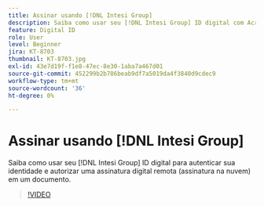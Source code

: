 ```yaml
---
title: Assinar usando [!DNL Intesi Group]
description: Saiba como usar seu [!DNL Intesi Group] ID digital com Acrobat Sign
feature: Digital ID
role: User
level: Beginner
jira: KT-8703
thumbnail: KT-8703.jpg
exl-id: 43e7d19f-f1e8-47ec-8e30-1aba7a467d01
source-git-commit: 452299b2b786beab9df7a5019da4f3840d9cdec9
workflow-type: tm+mt
source-wordcount: '36'
ht-degree: 0%

---
```


# Assinar usando [!DNL Intesi Group]

Saiba como usar seu [!DNL Intesi Group] ID digital para autenticar sua identidade e autorizar uma assinatura digital remota (assinatura na nuvem) em um documento.

>[!VIDEO](https://video.tv.adobe.com/v/336989?quality=12&learn=on&hidetitle=true)
